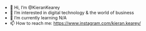 - 👋 Hi, I’m @KieranKearey
- 👀 I’m interested in digital technology & the world of business
- 🌱 I’m currently learning N/A
- 📫 How to reach me: https://www.instagram.com/kieran.kearey/

